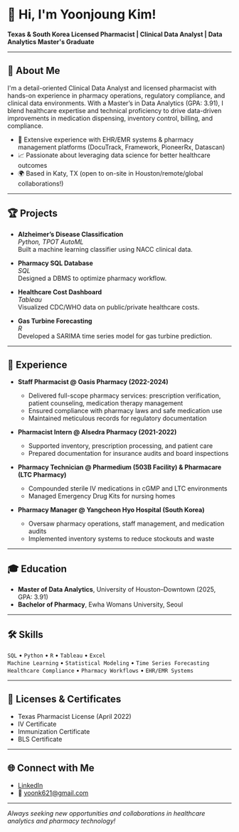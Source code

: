 # 👋 Hi, I'm Yoonjoung Kim!

**Texas & South Korea Licensed Pharmacist | Clinical Data Analyst | Data Analytics Master's Graduate**

---

## 🚀 About Me

I'm a detail-oriented Clinical Data Analyst and licensed pharmacist with hands-on experience in pharmacy operations, regulatory compliance, and clinical data environments. With a Master’s in Data Analytics (GPA: 3.91), I blend healthcare expertise and technical proficiency to drive data-driven improvements in medication dispensing, inventory control, billing, and compliance.

- 🏥 Extensive experience with EHR/EMR systems & pharmacy management platforms (DocuTrack, Framework, PioneerRx, Datascan)
- 📈 Passionate about leveraging data science for better healthcare outcomes
- 🌍 Based in Katy, TX (open to on-site in Houston/remote/global collaborations!)

---

## 🏆 Projects

- **Alzheimer’s Disease Classification**  
  _Python, TPOT AutoML_  
  Built a machine learning classifier using NACC clinical data.

- **Pharmacy SQL Database**  
  _SQL_  
  Designed a DBMS to optimize pharmacy workflow.

- **Healthcare Cost Dashboard**  
  _Tableau_  
  Visualized CDC/WHO data on public/private healthcare costs.

- **Gas Turbine Forecasting**  
  _R_  
  Developed a SARIMA time series model for gas turbine prediction.

---
## 💼 Experience

- **Staff Pharmacist @ Oasis Pharmacy (2022-2024)**
  - Delivered full-scope pharmacy services: prescription verification, patient counseling, medication therapy management
  - Ensured compliance with pharmacy laws and safe medication use
  - Maintained meticulous records for regulatory documentation

- **Pharmacist Intern @ Alsedra Pharmacy (2021-2022)**
  - Supported inventory, prescription processing, and patient care
  - Prepared documentation for insurance audits and board inspections

- **Pharmacy Technician @ Pharmedium (503B Facility) & Pharmacare (LTC Pharmacy)**
  - Compounded sterile IV medications in cGMP and LTC environments
  - Managed Emergency Drug Kits for nursing homes

- **Pharmacy Manager @ Yangcheon Hyo Hospital (South Korea)**
  - Oversaw pharmacy operations, staff management, and medication audits
  - Implemented inventory systems to reduce stockouts and waste

---

## 🎓 Education

- **Master of Data Analytics**, University of Houston–Downtown (2025, GPA: 3.91)
- **Bachelor of Pharmacy**, Ewha Womans University, Seoul

---

## 🛠️ Skills

`SQL` • `Python` • `R` • `Tableau` • `Excel`  
`Machine Learning` • `Statistical Modeling` • `Time Series Forecasting`  
`Healthcare Compliance` • `Pharmacy Workflows` • `EHR/EMR Systems`

---


## 📜 Licenses & Certificates

- Texas Pharmacist License (April 2022)
- IV Certificate
- Immunization Certificate
- BLS Certificate

---

## 🌐 Connect with Me

- [LinkedIn](https://www.linkedin.com/in/yoonjoung-kim-a56a91161)
- 📧 yoonk621@gmail.com

---

_Always seeking new opportunities and collaborations in healthcare analytics and pharmacy technology!_
